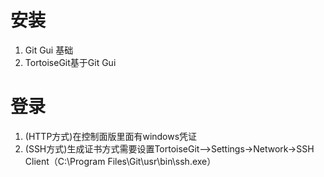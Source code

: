 # 安装
1. Git Gui 基础
2. TortoiseGit基于Git Gui
# 登录
1. (HTTP方式)在控制面版里面有windows凭证
2. (SSH方式)生成证书方式需要设置TortoiseGit-->Settings->Network->SSH Client（C:\Program Files\Git\usr\bin\ssh.exe）